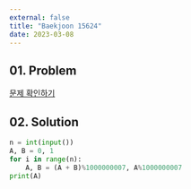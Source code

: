 ```yaml
---
external: false
title: "Baekjoon 15624"
date: 2023-03-08
---
```


## 01. Problem

[문제 확인하기](https://www.acmicpc.net/problem/15624)

## 02. Solution

```Python
n = int(input())
A, B = 0, 1
for i in range(n):
    A, B = (A + B)%1000000007, A%1000000007
print(A)
```
